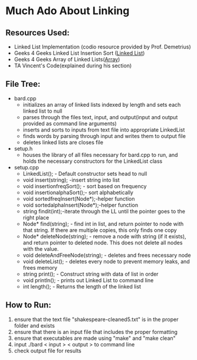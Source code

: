 ﻿# Much Ado About Linking
## Resources Used:

 - Linked List Implementation (codio resource provided by Prof. Demetrius)
 - Geeks 4 Geeks Linked List Insertion Sort ([Linked List](https://www.geeksforgeeks.org/insertion-sort-for-singly-linked-list/))
 - Geeks 4 Geeks Array of Linked Lists([Array](https://www.geeksforgeeks.org/array-of-linked-list-in-c-cpp/#:~:text=They%20can%20be%20used%20to,as%20structures,%20pointers,%20etc))
 - TA Vincent's Code(explained during his section)
## File Tree:
 - bard.cpp
	 - initializes an array of linked lists indexed by length and sets each linked list to null
	 - parses through the files text, input, and output(input and output provided as command line arguments)
	 - inserts and sorts to inputs from text file into appropriate LinkedList
	 - finds words by parsing through input and writes them to output file
	 - deletes linked lists are closes file
 - setup.h
	 - houses the library of all files necessary for bard.cpp to run, and holds the necessary constructors for the LinkedList class
 - setup.cpp
	 - LinkedList(); - Default constructor sets head to null
	 - void  insert(string); -insert string into list
	 - void  insertionfreqSort(); - sort based on frequency
	 - void  insertionalphaSort();- sort alphabetically
	 - void  sortedfreqInsert(Node*);-helper function
	 - void  sortedalphaInsert(Node*);-helper function
	 - string findit(int);-iterate through the LL until the pointer goes to the right place
	 - Node*  find(string); - find int in list, and return pointer to node with that string. If there are multiple copies, this only finds one copy
	 - Node*  deleteNode(string); - remove a node with string (if it exists), and return pointer to deleted node. This does not delete all nodes with the value.
	 - void  deleteAndFreeNode(string); - deletes and frees necessary node
	 - void  deleteList(); - deletes every node to prevent memory leaks, and frees memory
	 - string print(); - Construct string with data of list in order
	 - void  println(); - prints out Linked List to command line
	 - int  length(); - Returns the length of the linked list

## How to Run:

 1. ensure that the text file "shakespeare-cleaned5.txt" is in the proper folder and exists
 2. ensure that there is an input file that includes the proper formatting
 3. ensure that executables are made using "make" and "make clean"
 4. input ./bard < input > < output > to command line
 5. check output file for results

